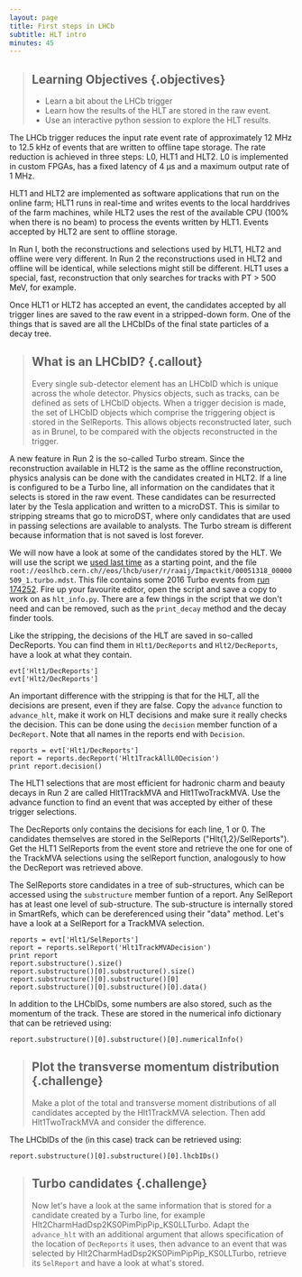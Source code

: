 ```yaml
---
layout: page
title: First steps in LHCb
subtitle: HLT intro
minutes: 45
---
```


> ## Learning Objectives {.objectives}
>
> * Learn a bit about the LHCb trigger
> * Learn how the results of the HLT are stored in the raw event.
> * Use an interactive python session to explore the HLT results.

The LHCb trigger reduces the input rate event rate of approximately 12 MHz
to 12.5 kHz of events that are written to offline tape storage. The rate
reduction is achieved in three steps: L0, HLT1 and HLT2. L0 is implemented in
custom FPGAs, has a fixed latency of 4 μs and a maximum output rate of 1 MHz.

HLT1 and HLT2 are implemented as software applications that run on the online
farm; HLT1 runs in real-time and writes events to the local harddrives of the
farm machines, while HLT2 uses the rest of the available CPU (100% when there is
no beam) to process the events written by HLT1. Events accepted by HLT2 are sent
to offline storage.

In Run I, both the reconstructions and selections used by HLT1, HLT2 and offline
were very different. In Run 2 the reconstructions used in HLT2 and offline will
be identical, while selections might still be different. HLT1 uses a special,
fast, reconstruction that only searches for tracks with PT > 500 MeV, for example.

Once HLT1 or HLT2 has accepted an event, the candidates accepted by all trigger
lines are saved to the raw event in a stripped-down form. One of the things that
is saved are all the LHCbIDs of the final state particles of a decay tree.

> ## What is an LHCbID? {.callout}
> Every single sub-detector element has an LHCbID which is unique across the whole detector.
> Physics objects, such as tracks, can be defined as sets of LHCbID objects.
> When a trigger decision is made, the set of LHCbID objects which comprise the triggering
> object is stored in the SelReports. This allows objects reconstructed later, such as in Brunel,
> to be compared with the objects reconstructed in the trigger.

A new feature in Run 2 is the so-called Turbo stream. Since the reconstruction
available in HLT2 is the same as the offline reconstruction, physics analysis
can be done with the candidates created in HLT2. If a line is configured to be a
Turbo line, all information on the candidates that it selects is stored in the
raw event. These candidates can be resurrected later by the Tesla application and
written to a microDST. This is similar to stripping streams that go to 
microDST, where only candidates that are used in passing selections are 
available to analysts. The Turbo stream is different because information that 
is not saved is lost forever.

We will now have a look at some of the candidates stored by the HLT. We will use the script we
[used last time](http://lhcb.github.io/first-analysis-steps/05-interactive-dst.html)
as a starting point, and the file
`root://eoslhcb.cern.ch//eos/lhcb/user/r/raaij/Impactkit/00051318_00000509_1.turbo.mdst`.
This file contains some 2016 Turbo events from [run 
174252](http://lbrundb.cern.ch/rundb/run/174252/).  Fire up your
favourite editor, open the script and save a copy to work on as
`hlt_info.py`. There are a few things in the script that we don't need and can
be removed, such as the `print_decay` method and the decay finder tools.

Like the stripping, the decisions of the HLT are saved in so-called
DecReports. You can find them in `Hlt1/DecReports` and `Hlt2/DecReports`, have a
look at what they contain.

~~~ {.python}
evt['Hlt1/DecReports']
evt['Hlt2/DecReports']
~~~

An important difference with the stripping is that for the HLT, all the
decisions are present, even if they are false. Copy the `advance` function to
`advance_hlt`, make it work on HLT decisions and make sure it really checks the
decision. This can be done using the `decision` member function of a
`DecReport`. Note that all names in the reports end with `Decision`.

~~~ {.python}
reports = evt['Hlt1/DecReports']
report = reports.decReport('Hlt1TrackAllL0Decision')
print report.decision()
~~~

The HLT1 selections that are most efficient for hadronic charm and beauty decays
in Run 2 are called Hlt1TrackMVA and Hlt1TwoTrackMVA. Use the advance function
to find an event that was accepted by either of these trigger selections.

The DecReports only contains the decisions for each line, 1 or 0. The 
candidates themselves are stored in the
SelReports ("Hlt{1,2}/SelReports"). Get the HLT1 SelReports from the event store
and retrieve the one for one of the TrackMVA selections using the selReport function,
analogously to how the DecReport was retrieved above.

The SelReports store candidates in a tree of sub-structures, which can be
accessed using the `substructure` member funtion of a report. Any SelReport has at
least one level of sub-structure. The sub-structure is internally stored in
SmartRefs, which can be dereferenced using their "data" method. Let's have a look
at a SelReport for a TrackMVA selection.

~~~ {.python}
reports = evt['Hlt1/SelReports']
report = reports.selReport('Hlt1TrackMVADecision')
print report
report.substructure().size()
report.substructure()[0].substructure().size()
report.substructure()[0].substructure()[0]
report.substructure()[0].substructure()[0].data()
~~~

In addition to the LHCbIDs, some numbers are also stored, such as the momentum
of the track. These are stored in the numerical info dictionary that can be
retrieved using:

~~~ {.python}
report.substructure()[0].substructure()[0].numericalInfo()
~~~

> ## Plot the transverse momentum distribution {.challenge}
>
> Make a plot of the total and transverse moment distributions of all candidates
> accepted by the Hlt1TrackMVA selection. Then add Hlt1TwoTrackMVA and
> consider the difference.

The LHCbIDs of the (in this case) track can be retrieved using:

~~~ {.python}
report.substructure()[0].substructure()[0].lhcbIDs()
~~~

> ## Turbo candidates {.challenge}
>
> Now let's have a look at the same information that is stored for a candidate
> created by a Turbo line, for example Hlt2CharmHadDsp2KS0PimPipPip_KS0LLTurbo.
> Adapt the `advance_hlt` with an additional argument that allows specification
> of the location of `DecReports` it uses, then advance to an event that was selected by
> Hlt2CharmHadDsp2KS0PimPipPip_KS0LLTurbo, retrieve its `SelReport` and have a
> look at what's stored.
